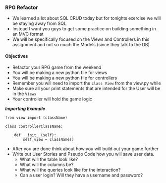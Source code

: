 ### RPG Refactor

* We learned a lot about SQL CRUD today but for tonights exercise we will be staying away from SQL
* Instead I want you guys to get some practice on building something in an MVC format
* We will be specifically focused on the Views and Controllers in this assignment and not so much the Models (since they talk to the DB)

#### Objectives

* Refactor your RPG game from the weekend
* You will be making a new python file for views
* You will be making a new python file for controllers
* Remember you will need to import the `class View` from the view.py while
* Make sure all your print statements that are intended for the User will be in the `Views`
* Your controller will hold the game logic

***Importing Example***

```
from view import (className)

class controllerClassName:
	
	def __init__(self):
		self.view = className()
```
* After you are done think about how you will build out your game further
* Write out User Stories and Pseudo Code how you will save user data. 
	* What will the table look like? 
	* What will the columns be? 
	* What will the queries look like for the interaction? 
	* Can a user login? Will they have a username and password?